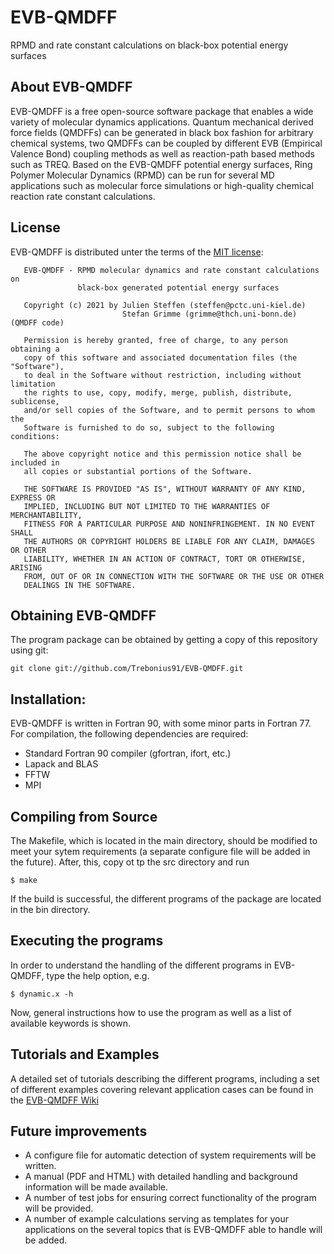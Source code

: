 # EVB-QMDFF
RPMD and rate constant calculations on black-box potential energy surfaces

## About EVB-QMDFF

EVB-QMDFF is a free open-source software package that enables a wide variety of molecular dynamics applications.
Quantum mechanical derived force fields (QMDFFs) can be generated in black box fashion for arbitrary chemical systems, two QMDFFs can be coupled by 
different EVB (Empirical Valence Bond) coupling methods as well as reaction-path based methods such as TREQ.
Based on the EVB-QMDFF potential energy surfaces, Ring Polymer Molecular Dynamics (RPMD) can be run for several MD applications such as molecular force
simulations or high-quality chemical reaction rate constant calculations.

## License

EVB-QMDFF is distributed unter the terms of the [MIT license](https://opensource.org/licenses/mit-license):

```
   EVB-QMDFF - RPMD molecular dynamics and rate constant calculations on
               black-box generated potential energy surfaces

   Copyright (c) 2021 by Julien Steffen (steffen@pctc.uni-kiel.de)
                         Stefan Grimme (grimme@thch.uni-bonn.de) (QMDFF code)

   Permission is hereby granted, free of charge, to any person obtaining a
   copy of this software and associated documentation files (the "Software"),
   to deal in the Software without restriction, including without limitation
   the rights to use, copy, modify, merge, publish, distribute, sublicense,
   and/or sell copies of the Software, and to permit persons to whom the
   Software is furnished to do so, subject to the following conditions:

   The above copyright notice and this permission notice shall be included in
   all copies or substantial portions of the Software.

   THE SOFTWARE IS PROVIDED "AS IS", WITHOUT WARRANTY OF ANY KIND, EXPRESS OR
   IMPLIED, INCLUDING BUT NOT LIMITED TO THE WARRANTIES OF MERCHANTABILITY,
   FITNESS FOR A PARTICULAR PURPOSE AND NONINFRINGEMENT. IN NO EVENT SHALL
   THE AUTHORS OR COPYRIGHT HOLDERS BE LIABLE FOR ANY CLAIM, DAMAGES OR OTHER
   LIABILITY, WHETHER IN AN ACTION OF CONTRACT, TORT OR OTHERWISE, ARISING
   FROM, OUT OF OR IN CONNECTION WITH THE SOFTWARE OR THE USE OR OTHER
   DEALINGS IN THE SOFTWARE.
``` 

## Obtaining EVB-QMDFF

The program package can be obtained by getting a copy of this repository using git:
```
git clone git://github.com/Trebonius91/EVB-QMDFF.git
```
## Installation:

EVB-QMDFF is written in Fortran 90, with some minor parts in Fortran 77.
For compilation, the following dependencies are required:

- Standard Fortran 90 compiler (gfortran, ifort, etc.)
- Lapack and BLAS  
- FFTW 
- MPI

## Compiling from Source

The Makefile, which is located in the main directory, should be modified to meet your sytem requirements 
(a separate configure file will be added in the future). After, this, copy ot tp the src directory and run
```
$ make 
```
If the build is successful, the different programs of the package are located in the bin directory. 

## Executing the programs

In order to understand the handling of the different programs in EVB-QMDFF, type the help option, e.g. 
```
$ dynamic.x -h
```
Now, general instructions how to use the program as well as a list of available keywords is shown.

## Tutorials and Examples

A detailed set of tutorials describing the different programs, including a set of different examples covering relevant application cases can be found in the [EVB-QMDFF Wiki](https://github.com/Trebonius91/EVB-QMDFF/wiki)

## Future improvements

- A configure file for automatic detection of system requirements will be written.
- A manual (PDF and HTML) with detailed handling and background information will be made available.
- A number of test jobs for ensuring correct functionality of the program will be provided.
- A number of example calculations serving as templates for your applications on the several topics that is EVB-QMDFF able to handle will be added. 

